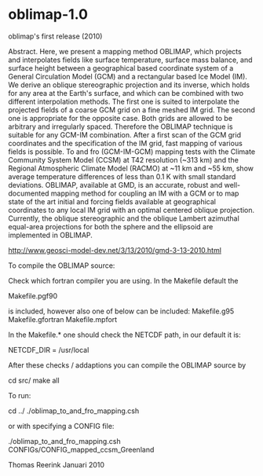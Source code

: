 # oblimap-1.0
oblimap's first release (2010)

Abstract. Here, we present a mapping method OBLIMAP, which projects and interpolates fields like surface temperature, surface mass balance, and surface height between a geographical based coordinate system of a General Circulation Model (GCM) and a rectangular based Ice Model (IM). We derive an oblique stereographic projection and its inverse, which holds for any area at the Earth's surface, and which can be combined with two different interpolation methods. The first one is suited to interpolate the projected fields of a coarse GCM grid on a fine meshed IM grid. The second one is appropriate for the opposite case. Both grids are allowed to be arbitrary and irregularly spaced. Therefore the OBLIMAP technique is suitable for any GCM-IM combination. After a first scan of the GCM grid coordinates and the specification of the IM grid, fast mapping of various fields is possible. To and fro (GCM-IM-GCM) mapping tests with the Climate Community System Model (CCSM) at T42 resolution (~313 km) and the Regional Atmospheric Climate Model (RACMO) at ~11 km and ~55 km, show average temperature differences of less than 0.1 K with small standard deviations. OBLIMAP, available at GMD, is an accurate, robust and well-documented mapping method for coupling an IM with a GCM or to map state of the art initial and forcing fields available at geographical coordinates to any local IM grid with an optimal centered oblique projection. Currently, the oblique stereographic and the oblique Lambert azimuthal equal-area projections for both the sphere and the ellipsoid are implemented in OBLIMAP.

http://www.geosci-model-dev.net/3/13/2010/gmd-3-13-2010.html




To compile the OBLIMAP source:

 Check which fortran compiler you are using. In the Makefile default the
  
  Makefile.pgf90
 
 is included, however also one of below can be included:
  Makefile.g95
  Makefile.gfortran
  Makefile.mpfort
 
 In the Makefile.* one should check the NETCDF path, in our default it is:
  
  NETCDF_DIR = /usr/local
 
 After these checks / addaptions you can compile the OBLIMAP source by
 
  cd src/
  make all
  
 To run:
 
  cd ../
  ./oblimap_to_and_fro_mapping.csh
  
 or with specifying a CONFIG file:
  
  ./oblimap_to_and_fro_mapping.csh CONFIGs/CONFIG_mapped_ccsm_Greenland


Thomas Reerink
Januari 2010
